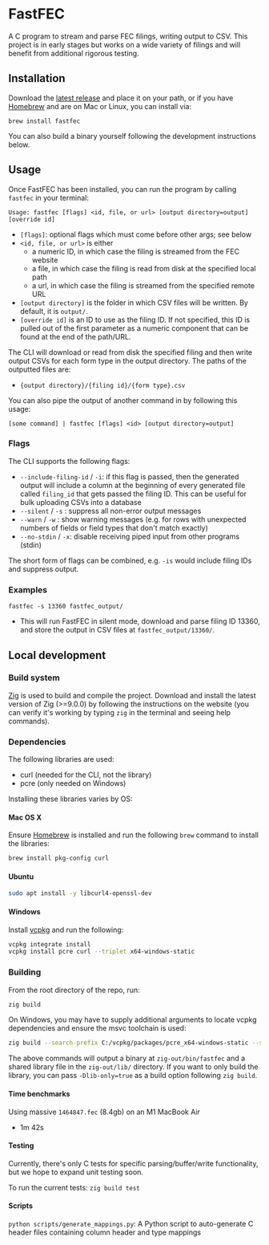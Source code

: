 # FastFEC

A C program to stream and parse FEC filings, writing output to CSV. This project is in early stages but works on a wide variety of filings and will benefit from additional rigorous testing.

## Installation

Download the [latest release](https://github.com/WPMedia/FastFEC/releases/latest) and place it on your path, or if you have [Homebrew](https://brew.sh/) and are on Mac or Linux, you can install via:

```
brew install fastfec
```

You can also build a binary yourself following the development instructions below.

## Usage

Once FastFEC has been installed, you can run the program by calling `fastfec` in your terminal:

```
Usage: fastfec [flags] <id, file, or url> [output directory=output] [override id]
```

- `[flags]`: optional flags which must come before other args; see below
- `<id, file, or url>` is either
  - a numeric ID, in which case the filing is streamed from the FEC website
  - a file, in which case the filing is read from disk at the specified local path
  - a url, in which case the filing is streamed from the specified remote URL
- `[output directory]` is the folder in which CSV files will be written. By default, it is `output/`.
- `[override id]` is an ID to use as the filing ID. If not specified, this ID is pulled out of the first parameter as a numeric component that can be found at the end of the path/URL.

The CLI will download or read from disk the specified filing and then write output CSVs for each form type in the output directory. The paths of the outputted files are:

- `{output directory}/{filing id}/{form type}.csv`

You can also pipe the output of another command in by following this usage:

```
[some command] | fastfec [flags] <id> [output directory=output]
```

### Flags

The CLI supports the following flags:

- `--include-filing-id` / `-i`: if this flag is passed, then the generated output will include a column at the beginning of every generated file called `filing_id` that gets passed the filing ID. This can be useful for bulk uploading CSVs into a database
- `--silent` / `-s` : suppress all non-error output messages
- `--warn` / `-w` : show warning messages (e.g. for rows with unexpected numbers of fields or field types that don't match exactly)
- `--no-stdin` / `-x`: disable receiving piped input from other programs (stdin)

The short form of flags can be combined, e.g. `-is` would include filing IDs and suppress output.

### Examples

`fastfec -s 13360 fastfec_output/`

- This will run FastFEC in silent mode, download and parse filing ID 13360, and store the output in CSV files at `fastfec_output/13360/`.

## Local development

### Build system

[Zig](https://ziglang.org/) is used to build and compile the project. Download and install the latest version of Zig (>=9.0.0) by following the instructions on the website (you can verify it's working by typing `zig` in the terminal and seeing help commands).

### Dependencies

The following libraries are used:

- curl (needed for the CLI, not the library)
- pcre (only needed on Windows)

Installing these libraries varies by OS:

#### Mac OS X

Ensure [Homebrew](https://brew.sh/) is installed and run the following `brew` command to install the libraries:

```sh
brew install pkg-config curl
```

#### Ubuntu

```sh
sudo apt install -y libcurl4-openssl-dev
```

#### Windows

Install [vcpkg](https://vcpkg.io) and run the following:

```sh
vcpkg integrate install
vcpkg install pcre curl --triplet x64-windows-static
```

### Building

From the root directory of the repo, run:

```sh
zig build
```

On Windows, you may have to supply additional arguments to locate vcpkg dependencies and ensure the msvc toolchain is used:

```sh
zig build --search-prefix C:/vcpkg/packages/pcre_x64-windows-static --search-prefix C:/vcpkg/packages/curl_x64-windows-static --search-prefix C:/vcpkg/packages/zlib_x64-windows-static -Dtarget=x86_64-windows-msvc
```

The above commands will output a binary at `zig-out/bin/fastfec` and a shared library file in the `zig-out/lib/` directory. If you want to only build the library, you can pass `-Dlib-only=true` as a build option following `zig build`.

#### Time benchmarks

Using massive `1464847.fec` (8.4gb) on an M1 MacBook Air

- 1m 42s

#### Testing

Currently, there's only C tests for specific parsing/buffer/write functionality, but we hope to expand unit testing soon.

To run the current tests: `zig build test`

#### Scripts

`python scripts/generate_mappings.py`: A Python script to auto-generate C header files containing column header and type mappings
